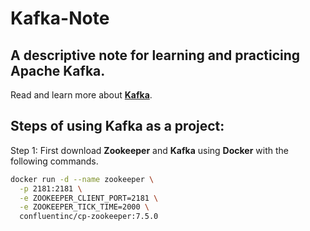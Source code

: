 # Kafka-Note
## A descriptive note for learning and practicing Apache Kafka.  
Read and learn more about **[Kafka](https://www.notion.so/noble-glasses-ed8/Apache-Kafka-2035054cd2c780039f2ed793ab1dda0b?source=copy_link)**.    

## Steps of using Kafka as a project:
Step 1: First download **Zookeeper** and **Kafka** using **Docker** with the following commands.
```bash
docker run -d --name zookeeper \
  -p 2181:2181 \
  -e ZOOKEEPER_CLIENT_PORT=2181 \
  -e ZOOKEEPER_TICK_TIME=2000 \
  confluentinc/cp-zookeeper:7.5.0
